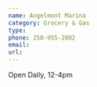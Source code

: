 ```yaml
---
name: Angelmont Marina
category: Grocery & Gas
type:
phone: 250-955-2002
email:
url:
---
```


Open Daily, 12-4pm

